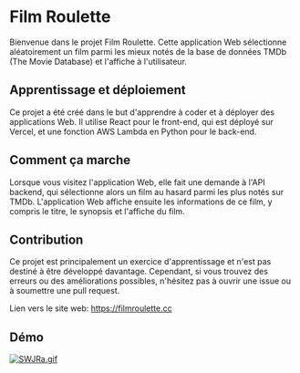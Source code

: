 # Film Roulette

Bienvenue dans le projet Film Roulette. Cette application Web sélectionne aléatoirement un film parmi les mieux notés de la base de données TMDb (The Movie Database) et l'affiche à l'utilisateur.

## Apprentissage et déploiement

Ce projet a été créé dans le but d'apprendre à coder et à déployer des applications Web. Il utilise React pour le front-end, qui est déployé sur Vercel, et une fonction AWS Lambda en Python pour le back-end.

## Comment ça marche

Lorsque vous visitez l'application Web, elle fait une demande à l'API backend, qui sélectionne alors un film au hasard parmi les plus notés sur TMDb. L'application Web affiche ensuite les informations de ce film, y compris le titre, le synopsis et l'affiche du film.

## Contribution

Ce projet est principalement un exercice d'apprentissage et n'est pas destiné à être développé davantage. Cependant, si vous trouvez des erreurs ou des améliorations possibles, n'hésitez pas à ouvrir une issue ou à soumettre une pull request.

Lien vers le site web: https://filmroulette.cc

## Démo

[![SWJRa.gif](https://s11.gifyu.com/images/SWJRa.gif)](https://gifyu.com/image/SWJRa)
